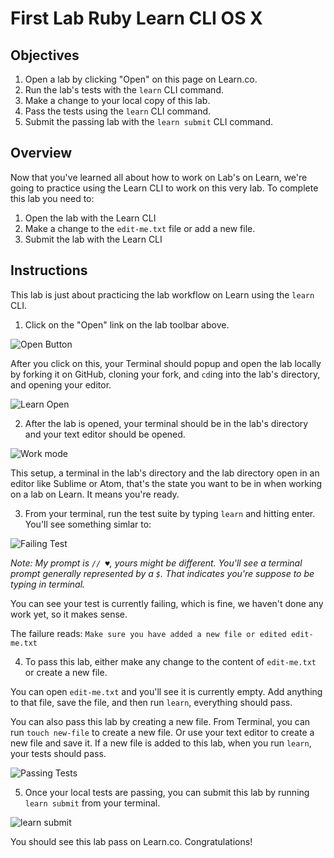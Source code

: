 # First Lab Ruby Learn CLI  OS X

## Objectives

1. Open a lab by clicking "Open" on this page on Learn.co.
2. Run the lab's tests with the `learn` CLI command.
3. Make a change to your local copy of this lab.
4. Pass the tests using the `learn` CLI command.
5. Submit the passing lab with the `learn submit` CLI command.

## Overview

Now that you've learned all about how to work on Lab's on Learn, we're going to practice using the Learn CLI to work on this very lab. To complete this lab you need to:

1. Open the lab with the Learn CLI
2. Make a change to the `edit-me.txt` file or add a new file.
3. Submit the lab with the Learn CLI

## Instructions

This lab is just about practicing the lab workflow on Learn using the `learn` CLI.

1. Click on the "Open" link on the lab toolbar above.

![Open Button](https://dl.dropboxusercontent.com/s/6hmrbrtcf0gssev/2015-09-30%20at%207.11%20PM.png)

After you click on this, your Terminal should popup and open the lab locally by forking it on GitHub, cloning your fork, and `cd`ing into the lab's directory, and opening your editor.

![Learn Open](http://learn-co-videos.s3.amazonaws.com/learn-co-orientation/open-from-learn-co.gif)

2. After the lab is opened, your terminal should be in the lab's directory and your text editor should be opened.

![Work mode](https://dl.dropboxusercontent.com/s/je5pazo2edy5cwl/2015-09-30%20at%207.34%20PM.png)

This setup, a terminal in the lab's directory and the lab directory open in an editor like Sublime or Atom, that's the state you want to be in when working on a lab on Learn. It means you're ready.

3. From your terminal, run the test suite by typing `learn` and hitting enter. You'll see something simlar to:

![Failing Test](https://dl.dropboxusercontent.com/s/0ik01a1urmuw7o6/2015-09-30%20at%207.46%20PM.png)

*Note: My prompt is `// ♥`, yours might be different. You'll see a terminal prompt generally represented by a `$`. That indicates you're suppose to be typing in terminal.*

You can see your test is currently failing, which is fine, we haven't done any work yet, so it makes sense.

The failure reads: `Make sure you have added a new file or edited edit-me.txt`

4. To pass this lab, either make any change to the content of `edit-me.txt` or create a new file.

You can open `edit-me.txt` and you'll see it is currently empty. Add anything to that file, save the file, and then run `learn`, everything should pass.

You can also pass this lab by creating a new file. From Terminal, you can run `touch new-file` to create a new file. Or use your text editor to create a new file and save it. If a new file is added to this lab, when you run `learn`, your tests should pass.

![Passing Tests](https://dl.dropboxusercontent.com/s/wu3l4a53w0ey9rm/2015-10-07%20at%2011.16%20PM.png)

5. Once your local tests are passing, you can submit this lab by running `learn submit` from your terminal.

![learn submit](https://learn-co-videos.s3.amazonaws.com/learn-co-orientation/learn-submit-cli-osx.gif)

You should see this lab pass on Learn.co. Congratulations!
